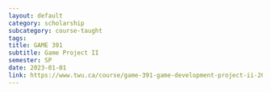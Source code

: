 ```yaml
---
layout: default
category: scholarship
subcategory: course-taught
tags:
title: GAME 391
subtitle: Game Project II
semester: SP
date: 2023-01-01
link: https://www.twu.ca/course/game-391-game-development-project-ii-2022-2023
---
```

